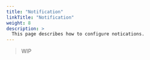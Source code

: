 ```yaml
---
title: "Notification"
linkTitle: "Notification"
weight: 8
description: >
  This page describes how to configure notications.
---
```


> WIP
